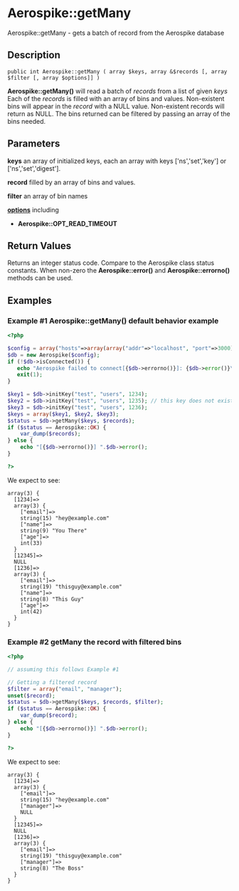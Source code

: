 
# Aerospike::getMany

Aerospike::getMany - gets a batch of record from the Aerospike database

## Description

```
public int Aerospike::getMany ( array $keys, array &$records [, array $filter [, array $options]] )
```

**Aerospike::getMany()** will read a batch of *records* from a list of given *keys*
Each of the *records* is filled with an array of bins and values.
Non-existent bins will appear in the *record* with a NULL value. Non-existent
records will return as NULL.
The bins returned can be filtered by passing an array of the bins needed.

## Parameters

**keys** an array of initialized keys, each an array with keys ['ns','set','key'] or ['ns','set','digest'].

**record** filled by an array of bins and values.

**filter** an array of bin names

**[options](aerospike.md)** including
- **Aerospike::OPT_READ_TIMEOUT**

## Return Values

Returns an integer status code.  Compare to the Aerospike class status
constants.  When non-zero the **Aerospike::error()** and
**Aerospike::errorno()** methods can be used.

## Examples

### Example #1 Aerospike::getMany() default behavior example

```php
<?php

$config = array("hosts"=>array(array("addr"=>"localhost", "port"=>3000)));
$db = new Aerospike($config);
if (!$db->isConnected()) {
   echo "Aerospike failed to connect[{$db->errorno()}]: {$db->error()}\n";
   exit(1);
}

$key1 = $db->initKey("test", "users", 1234);
$key2 = $db->initKey("test", "users", 1235); // this key does not exist
$key3 = $db->initKey("test", "users", 1236);
$keys = array($key1, $key2, $key3);
$status = $db->getMany($keys, $records);
if ($status == Aerospike::OK) {
    var_dump($records);
} else {
    echo "[{$db->errorno()}] ".$db->error();
}

?>
```

We expect to see:

```
array(3) {
  [1234]=>
  array(3) {
    ["email"]=>
    string(15) "hey@example.com"
    ["name"]=>
    string(9) "You There"
    ["age"]=>
    int(33)
  }
  [12345]=>
  NULL
  [1236]=>
  array(3) {
    ["email"]=>
    string(19) "thisguy@example.com"
    ["name"]=>
    string(8) "This Guy"
    ["age"]=>
    int(42)
  }
}
```

### Example #2 getMany the record with filtered bins

```php
<?php

// assuming this follows Example #1

// Getting a filtered record
$filter = array("email", "manager");
unset($record);
$status = $db->getMany($keys, $records, $filter);
if ($status == Aerospike::OK) {
    var_dump($record);
} else {
    echo "[{$db->errorno()}] ".$db->error();
}

?>
```

We expect to see:

```
array(3) {
  [1234]=>
  array(3) {
    ["email"]=>
    string(15) "hey@example.com"
    ["manager"]=>
    NULL
  }
  [12345]=>
  NULL
  [1236]=>
  array(3) {
    ["email"]=>
    string(19) "thisguy@example.com"
    ["manager"]=>
    string(8) "The Boss"
  }
}
```

